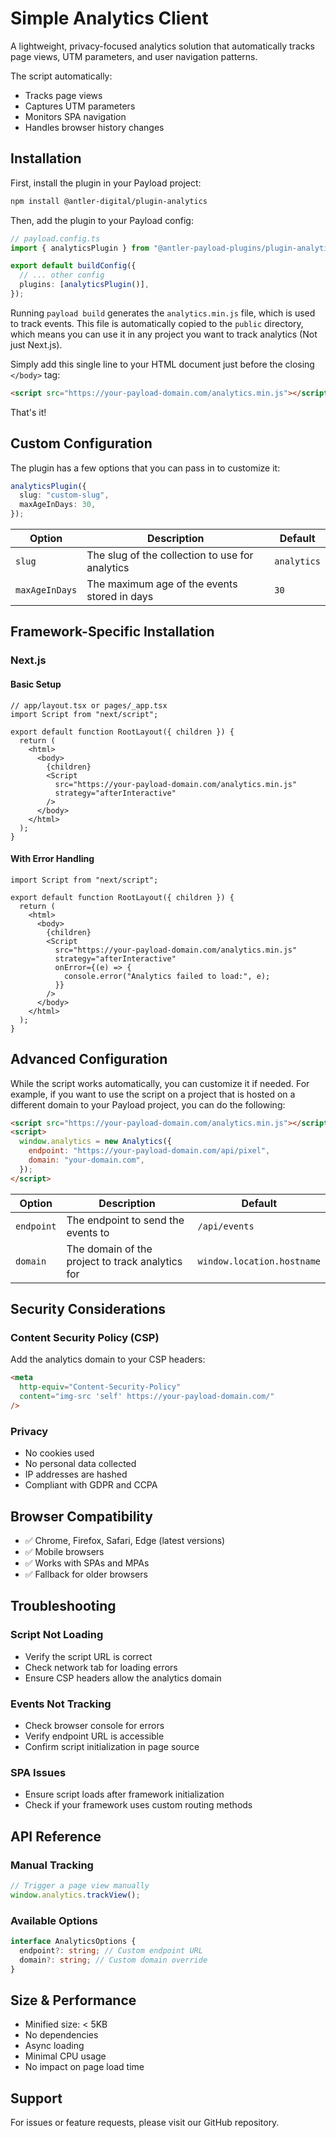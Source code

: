 # Simple Analytics Client

A lightweight, privacy-focused analytics solution that automatically tracks page views, UTM parameters, and user navigation patterns.

The script automatically:

- Tracks page views
- Captures UTM parameters
- Monitors SPA navigation
- Handles browser history changes

## Installation

First, install the plugin in your Payload project:

```bash
npm install @antler-digital/plugin-analytics
```

Then, add the plugin to your Payload config:

```ts
// payload.config.ts
import { analyticsPlugin } from "@antler-payload-plugins/plugin-analytics";

export default buildConfig({
  // ... other config
  plugins: [analyticsPlugin()],
});
```

Running `payload build` generates the `analytics.min.js` file, which is used to track events. This file is automatically copied to the `public` directory, which means you can use it in any project you want to track analytics (Not just Next.js).

Simply add this single line to your HTML document just before the closing `</body>` tag:

```html
<script src="https://your-payload-domain.com/analytics.min.js"></script>
```

That's it!

## Custom Configuration

The plugin has a few options that you can pass in to customize it:

```ts
analyticsPlugin({
  slug: "custom-slug",
  maxAgeInDays: 30,
});
```

| Option         | Description                                     | Default     |
| -------------- | ----------------------------------------------- | ----------- |
| `slug`         | The slug of the collection to use for analytics | `analytics` |
| `maxAgeInDays` | The maximum age of the events stored in days    | `30`        |

## Framework-Specific Installation

### Next.js

#### Basic Setup

```tsx
// app/layout.tsx or pages/_app.tsx
import Script from "next/script";

export default function RootLayout({ children }) {
  return (
    <html>
      <body>
        {children}
        <Script
          src="https://your-payload-domain.com/analytics.min.js"
          strategy="afterInteractive"
        />
      </body>
    </html>
  );
}
```

#### With Error Handling

```tsx
import Script from "next/script";

export default function RootLayout({ children }) {
  return (
    <html>
      <body>
        {children}
        <Script
          src="https://your-payload-domain.com/analytics.min.js"
          strategy="afterInteractive"
          onError={(e) => {
            console.error("Analytics failed to load:", e);
          }}
        />
      </body>
    </html>
  );
}
```

## Advanced Configuration

While the script works automatically, you can customize it if needed. For example, if you want to use the script on a project that is hosted on a different domain to your Payload project, you can do the following:

```html
<script src="https://your-payload-domain.com/analytics.min.js"></script>
<script>
  window.analytics = new Analytics({
    endpoint: "https://your-payload-domain.com/api/pixel",
    domain: "your-domain.com",
  });
</script>
```

| Option     | Description                                      | Default                    |
| ---------- | ------------------------------------------------ | -------------------------- |
| `endpoint` | The endpoint to send the events to               | `/api/events`              |
| `domain`   | The domain of the project to track analytics for | `window.location.hostname` |

## Security Considerations

### Content Security Policy (CSP)

Add the analytics domain to your CSP headers:

```html
<meta
  http-equiv="Content-Security-Policy"
  content="img-src 'self' https://your-payload-domain.com/"
/>
```

### Privacy

- No cookies used
- No personal data collected
- IP addresses are hashed
- Compliant with GDPR and CCPA

## Browser Compatibility

- ✅ Chrome, Firefox, Safari, Edge (latest versions)
- ✅ Mobile browsers
- ✅ Works with SPAs and MPAs
- ✅ Fallback for older browsers

## Troubleshooting

### Script Not Loading

- Verify the script URL is correct
- Check network tab for loading errors
- Ensure CSP headers allow the analytics domain

### Events Not Tracking

- Check browser console for errors
- Verify endpoint URL is accessible
- Confirm script initialization in page source

### SPA Issues

- Ensure script loads after framework initialization
- Check if your framework uses custom routing methods

## API Reference

### Manual Tracking

```javascript
// Trigger a page view manually
window.analytics.trackView();
```

### Available Options

```typescript
interface AnalyticsOptions {
  endpoint?: string; // Custom endpoint URL
  domain?: string; // Custom domain override
}
```

## Size & Performance

- Minified size: < 5KB
- No dependencies
- Async loading
- Minimal CPU usage
- No impact on page load time

## Support

For issues or feature requests, please visit our GitHub repository.
  
  